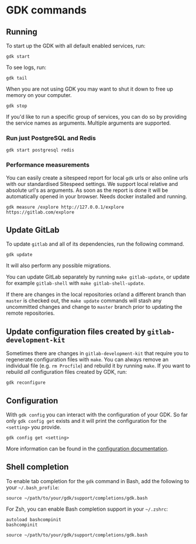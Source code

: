 # GDK commands

## Running

To start up the GDK with all default enabled services, run:

```shell
gdk start
```

To see logs, run:

```shell
gdk tail
```

When you are not using GDK you may want to shut it down to free up
memory on your computer.

```shell
gdk stop
```

If you'd like to run a specific group of services, you can do so by providing
the service names as arguments. Multiple arguments are supported.

### Run just PostgreSQL and Redis

```shell
gdk start postgresql redis
```

### Performance measurements

You can easily create a sitespeed report for local `gdk` urls or
also online urls with our standardised Sitespeed settings.
We support local relative and absolute url's as arguments. As
soon as the report is done it will be automatically opened in your
browser. Needs docker installed and running.

```shell
gdk measure /explore http://127.0.0.1/explore https://gitlab.com/explore
```

## Update GitLab

To update `gitlab` and all of its dependencies, run the following command.

```shell
gdk update
```

It will also perform any possible migrations.

You can update GitLab separately by running `make gitlab-update`, or
update for example `gitlab-shell` with `make gitlab-shell-update`.

If there are changes in the local repositories or/and a different
branch than `master` is checked out, the `make update` commands will
stash any uncommitted changes and change to `master` branch prior to
updating the remote repositories.

## Update configuration files created by `gitlab-development-kit`

Sometimes there are changes in `gitlab-development-kit` that require
you to regenerate configuration files with `make`. You can always
remove an individual file (e.g. `rm Procfile`) and rebuild it by
running `make`. If you want to rebuild _all_ configuration files
created by GDK, run:

```shell
gdk reconfigure
```

## Configuration

With `gdk config` you can interact with the configuration of your
GDK. So far only `gdk config get` exists and it will print the
configuration for the `<setting>` you provide.

```shell
gdk config get <setting>
```

More information can be found in the [configuration documentation](configuration.md).

## Shell completion

To enable tab completion for the `gdk` command in Bash, add the following to your `~/.bash_profile`:

```shell
source ~/path/to/your/gdk/support/completions/gdk.bash
```

For Zsh, you can enable Bash completion support in your `~/.zshrc`:

```shell
autoload bashcompinit
bashcompinit

source ~/path/to/your/gdk/support/completions/gdk.bash
```
